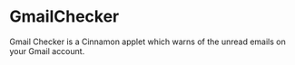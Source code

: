 GmailChecker
============

Gmail Checker is a Cinnamon applet which warns of the unread emails on your Gmail account.
